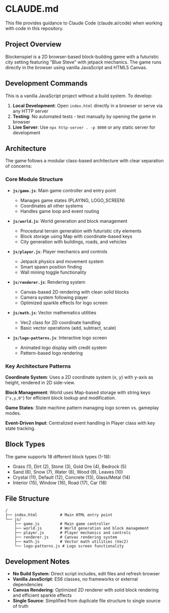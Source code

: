 # CLAUDE.md

This file provides guidance to Claude Code (claude.ai/code) when working with code in this repository.

## Project Overview

Blockenspiel is a 2D browser-based block-building game with a futuristic city setting featuring "Blue Steve" with jetpack mechanics. The game runs directly in the browser using vanilla JavaScript and HTML5 Canvas.

## Development Commands

This is a vanilla JavaScript project without a build system. To develop:

1. **Local Development**: Open `index.html` directly in a browser or serve via any HTTP server
2. **Testing**: No automated tests - test manually by opening the game in browser
3. **Live Server**: Use `npx http-server . -p 8000` or any static server for development

## Architecture

The game follows a modular class-based architecture with clear separation of concerns:

### Core Module Structure

- **`js/game.js`**: Main game controller and entry point
  - Manages game states (PLAYING, LOGO_SCREEN)
  - Coordinates all other systems
  - Handles game loop and event routing

- **`js/world.js`**: World generation and block management
  - Procedural terrain generation with futuristic city elements
  - Block storage using Map with coordinate-based keys
  - City generation with buildings, roads, and vehicles

- **`js/player.js`**: Player mechanics and controls
  - Jetpack physics and movement system
  - Smart spawn position finding
  - Wall mining toggle functionality

- **`js/renderer.js`**: Rendering system
  - Canvas-based 2D rendering with clean solid blocks
  - Camera system following player
  - Optimized sparkle effects for logo screen

- **`js/math.js`**: Vector mathematics utilities
  - Vec2 class for 2D coordinate handling
  - Basic vector operations (add, subtract, scale)

- **`js/logo-patterns.js`**: Interactive logo screen
  - Animated logo display with credit system
  - Pattern-based logo rendering

### Key Architecture Patterns

**Coordinate System**: Uses a 2D coordinate system (x, y) with y-axis as height, rendered in 2D side-view.

**Block Management**: World uses Map-based storage with string keys (`"x,y,0"`) for efficient block lookup and modification.

**Game States**: State machine pattern managing logo screen vs. gameplay modes.

**Event-Driven Input**: Centralized event handling in Player class with key state tracking.

## Block Types

The game supports 18 different block types (1-18):
- Grass (1), Dirt (2), Stone (3), Gold Ore (4), Bedrock (5)
- Sand (6), Snow (7), Water (8), Wood (9), Leaves (10)
- Crystal (11), Default (12), Concrete (13), Glass/Metal (14)
- Interior (15), Window (16), Road (17), Car (18)

## File Structure

```
/
├── index.html          # Main HTML entry point
└── js/
    ├── game.js         # Main game controller
    ├── world.js        # World generation and block management
    ├── player.js       # Player mechanics and controls
    ├── renderer.js     # Canvas rendering system
    ├── math.js         # Vector math utilities (Vec2)
    └── logo-patterns.js # Logo screen functionality
```

## Development Notes

- **No Build System**: Direct script includes, edit files and refresh browser
- **Vanilla JavaScript**: ES6 classes, no frameworks or external dependencies
- **Canvas Rendering**: Optimized 2D renderer with solid block rendering and efficient sparkle effects
- **Single Source**: Simplified from duplicate file structure to single source of truth